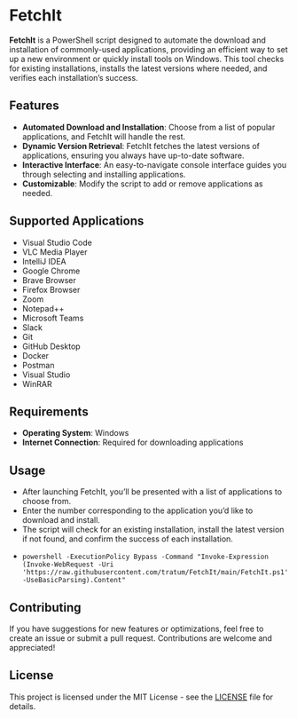 # FetchIt

**FetchIt** is a PowerShell script designed to automate the download and installation of commonly-used applications, providing an efficient way to set up a new environment or quickly install tools on Windows. This tool checks for existing installations, installs the latest versions where needed, and verifies each installation’s success.

## Features

- **Automated Download and Installation**: Choose from a list of popular applications, and FetchIt will handle the rest.
- **Dynamic Version Retrieval**: FetchIt fetches the latest versions of applications, ensuring you always have up-to-date software.
- **Interactive Interface**: An easy-to-navigate console interface guides you through selecting and installing applications.
- **Customizable**: Modify the script to add or remove applications as needed.

## Supported Applications

- Visual Studio Code
- VLC Media Player
- IntelliJ IDEA
- Google Chrome
- Brave Browser
- Firefox Browser
- Zoom
- Notepad++
- Microsoft Teams
- Slack
- Git
- GitHub Desktop
- Docker
- Postman
- Visual Studio
- WinRAR

## Requirements

- **Operating System**: Windows
- **Internet Connection**: Required for downloading applications

<!-- ## Installation

1. Clone the repository:

   ```shell
   git clone https://github.com/yourusername/fetchit.git
   ```
2. Navigate to the directory:
   ```shell
   cd FetchIt
   ```
3. Run the script in PowerShell as Administrator:
   ```shell
   ./FetchIt.ps1
   ```  -->

## Usage
- After launching FetchIt, you’ll be presented with a list of applications to choose from.
- Enter the number corresponding to the application you’d like to download and install.
- The script will check for an existing installation, install the latest version if not found, and confirm the success of each installation.
- ```shell
  powershell -ExecutionPolicy Bypass -Command "Invoke-Expression (Invoke-WebRequest -Uri 'https://raw.githubusercontent.com/tratum/FetchIt/main/FetchIt.ps1' -UseBasicParsing).Content"
  ```  

## Contributing
If you have suggestions for new features or optimizations, feel free to create an issue or submit a pull request. Contributions are welcome and appreciated!

## License
This project is licensed under the MIT License - see the [LICENSE](LICENSE) file for details.